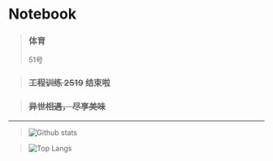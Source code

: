 # **Notebook**

>### 体育
>51号

>### ~~工程训练 2519~~ **结束啦**

>### ~~异世相遇， 尽享美味~~

---

>![Github stats](https://github-readme-stats.vercel.app/api?username=luguoba&show_icons=true&include_all_commits=true)

>![Top Langs](https://github-readme-stats.vercel.app/api/top-langs/?username=luguoba&layout=compact)

<!--
**WeihanLi/WeihanLi** is a ✨ _special_ ✨ repository because its `README.md` (this file) appears on your GitHub profile.
>![ReadMe Card](https://github-readme-stats.vercel.app/api/pin/?username=luguoba&repo=luguoba.github.io)
Here are some ideas to get you started:
- 🔭 I’m currently working on ...
- 🌱 I’m currently learning ...
- 👯 I’m looking to collaborate on ...
- 🤔 I’m looking for help with ...
- 💬 Ask me about ...
- 📫 How to reach me: ...
- 😄 Pronouns: ...
- ⚡ Fun fact: ...
-->

